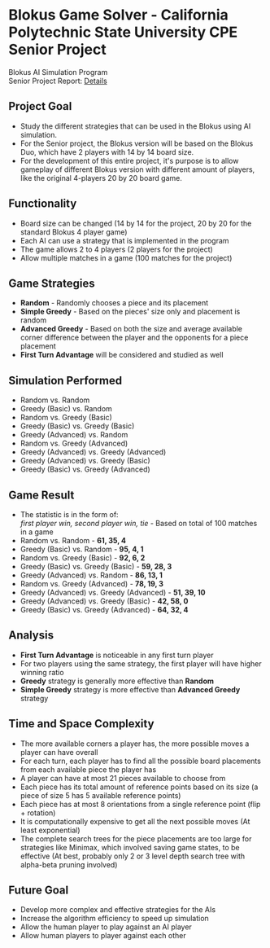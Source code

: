 # Blokus Game Solver - California Polytechnic State University CPE Senior Project
Blokus AI Simulation Program  
Senior Project Report: [Details](https://digitalcommons.calpoly.edu/cpesp/290/)

## Project Goal
* Study the different strategies that can be used in the Blokus using AI simulation.
* For the Senior project, the Blokus version will be based on the Blokus Duo, which have 2 players with 14 by 14 board size.
* For the development of this entire project, it's purpose is to allow gameplay of different Blokus version with different amount of players, like the original 4-players 20 by 20 board game.

## Functionality
* Board size can be changed (14 by 14 for the project, 20 by 20 for the standard Blokus 4 player game)
* Each AI can use a strategy that is implemented in the program
* The game allows 2 to 4 players (2 players for the project)
* Allow multiple matches in a game (100 matches for the project)

## Game Strategies
* **Random** - Randomly chooses a piece and its placement
* **Simple Greedy** - Based on the pieces' size only and placement is random
* **Advanced Greedy** - Based on both the size and average available corner difference between the player and the opponents for a piece placement
* **First Turn Advantage** will be considered and studied as well

## Simulation Performed
* Random vs. Random
* Greedy (Basic) vs. Random
* Random vs. Greedy (Basic)
* Greedy (Basic) vs. Greedy (Basic)
* Greedy (Advanced) vs. Random
* Random vs. Greedy (Advanced)
* Greedy (Advanced) vs. Greedy (Advanced)
* Greedy (Advanced) vs. Greedy (Basic)
* Greedy (Basic) vs. Greedy (Advanced)

## Game Result
* The statistic is in the form of:  
     *first player win, second player win, tie* - Based on total of 100 matches in a game
* Random vs. Random - **61, 35, 4**
* Greedy (Basic) vs. Random - **95, 4, 1**
* Random vs. Greedy (Basic) - **92, 6, 2**
* Greedy (Basic) vs. Greedy (Basic) - **59, 28, 3**
* Greedy (Advanced) vs. Random - **86, 13, 1**
* Random vs. Greedy (Advanced) - **78, 19, 3**
* Greedy (Advanced) vs. Greedy (Advanced) - **51, 39, 10**
* Greedy (Advanced) vs. Greedy (Basic) - **42, 58, 0**
* Greedy (Basic) vs. Greedy (Advanced) - **64, 32, 4**

## Analysis
* **First Turn Advantage** is noticeable in any first turn player
* For two players using the same strategy, the first player will have higher winning ratio
* **Greedy** strategy is generally more effective than **Random**
* **Simple Greedy** strategy is more effective than **Advanced Greedy** strategy

## Time and Space Complexity
* The more available corners a player has, the more possible moves a player can have overall
* For each turn, each player has to find all the possible board placements from each available piece the player has
* A player can have at most 21 pieces available to choose from
* Each piece has its total amount of reference points based on its size (a piece of size 5 has 5 available reference points)
* Each piece has at most 8 orientations from a single reference point (flip + rotation)
* It is computationally expensive to get all the next possible moves (At least exponential)
* The complete search trees for the piece placements are too large for strategies like Minimax, which involved saving game states, to be effective (At best, probably only 2 or 3 level depth search tree with alpha-beta pruning involved)

## Future Goal
* Develop more complex and effective strategies for the AIs
* Increase the algorithm efficiency to speed up simulation
* Allow the human player to play against an AI player
* Allow human players to player against each other
